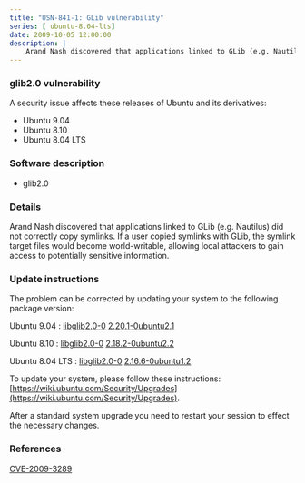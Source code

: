 ```yaml
---
title: "USN-841-1: GLib vulnerability"
series: [ ubuntu-8.04-lts]
date: 2009-10-05 12:00:00
description: |
    Arand Nash discovered that applications linked to GLib (e.g. Nautilus) did not correctly copy symlinks.  If a user copied symlinks with GLib, the symlink target files would become world-writable, allowing local attackers to gain access to potentially sensitive information. 
--- 
```

 
 


### glib2.0 vulnerability

A security issue affects these releases of Ubuntu and its derivatives:

* Ubuntu 9.04
* Ubuntu 8.10
* Ubuntu 8.04 LTS

### Software description

* glib2.0 

### Details

Arand Nash discovered that applications linked to GLib (e.g. Nautilus) did not correctly copy symlinks. If a user copied symlinks with GLib, the symlink target files would become world-writable, allowing local attackers to gain access to potentially sensitive information. 

### Update instructions

The problem can be corrected by updating your system to the following package version:

Ubuntu 9.04
 : [libglib2.0-0](https://launchpad.net/ubuntu/+source/glib2.0) <span> [2.20.1-0ubuntu2.1](https://launchpad.net/ubuntu/+source/glib2.0/2.20.1-0ubuntu2.1) </span> 

Ubuntu 8.10
 : [libglib2.0-0](https://launchpad.net/ubuntu/+source/glib2.0) <span> [2.18.2-0ubuntu2.2](https://launchpad.net/ubuntu/+source/glib2.0/2.18.2-0ubuntu2.2) </span> 

Ubuntu 8.04 LTS
 : [libglib2.0-0](https://launchpad.net/ubuntu/+source/glib2.0) <span> [2.16.6-0ubuntu1.2](https://launchpad.net/ubuntu/+source/glib2.0/2.16.6-0ubuntu1.2) </span> 

To update your system, please follow these instructions: [https://wiki.ubuntu.com/Security/Upgrades](https://wiki.ubuntu.com/Security/Upgrades).

After a standard system upgrade you need to restart your session to effect the necessary changes. 

### References

 
 [CVE-2009-3289](http://people.ubuntu.com/~ubuntu-security/cve/CVE-2009-3289)
 

